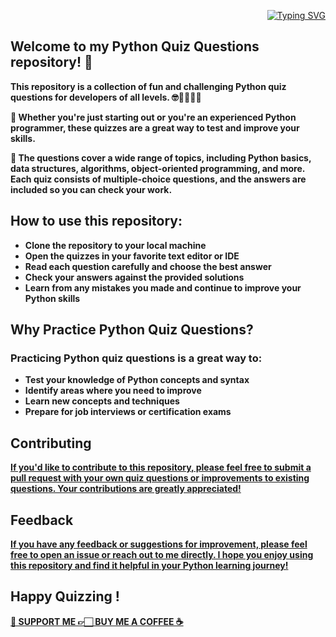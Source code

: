 <p align="right">
<a href="https://github.com/creativepuru">
<img src="https://readme-typing-svg.demolab.com?font=Calibri&size=24&duration=500&pause=100&multiline=true&width=500&height=100&lines=PYTHON;QUIZ;QUESTIONS" alt="Typing SVG" />
</a>
</p>

## Welcome to my Python Quiz Questions repository! 👋 
<b>
This repository is a collection of fun and challenging Python quiz questions for developers of all levels. 🤓👨‍🎓👩‍🎓

🌟 Whether you're just starting out or you're an experienced Python programmer, these quizzes are a great way to test and improve your skills.

🌟 The questions cover a wide range of topics, including Python basics, data structures, algorithms, object-oriented programming, and more. Each quiz consists of multiple-choice questions, and the answers are included so you can check your work.

</b>

## How to use this repository:

<b>

* Clone the repository to your local machine
* Open the quizzes in your favorite text editor or IDE
* Read each question carefully and choose the best answer
* Check your answers against the provided solutions
* Learn from any mistakes you made and continue to improve your Python skills

</b>

## Why Practice Python Quiz Questions?

### Practicing Python quiz questions is a great way to:

<b>

* Test your knowledge of Python concepts and syntax
* Identify areas where you need to improve
* Learn new concepts and techniques
* Prepare for job interviews or certification exams

</b>

## Contributing

<b> <a href="https://github.com/creativepuru/Python.Quiz.Questions/pulls">
If you'd like to contribute to this repository, please feel free to submit a pull request with your own quiz questions or improvements to existing questions. Your contributions are greatly appreciated!
</a> </b>

## Feedback

<b> <a href="https://github.com/creativepuru/Python.Quiz.Questions/issues">
If you have any feedback or suggestions for improvement, please feel free to open an issue or reach out to me directly. I hope you enjoy using this repository and find it helpful in your Python learning journey!
</a> </b>

## Happy Quizzing !

<b> <a href="https://www.buymeacoffee.com/creativepuru">🤝 SUPPORT ME 👉🏻 BUY ME A COFFEE ☕</a> </b>